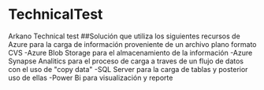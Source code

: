 # TechnicalTest
Arkano Technical test 
##Solución que utiliza los siguientes recursos de Azure para la carga de información proveniente de un archivo plano formato CVS
  -Azure Blob Storage para el almacenamiento de la información
  -Azure Synapse Analitics para el proceso de carga a traves de un flujo de datos con el uso de "copy data"
  -SQL Server para la carga de tablas y posterior uso de ellas
  -Power Bi para visualización y reporte
